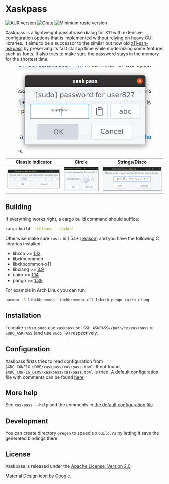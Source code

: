 # Xaskpass
[![AUR version](https://img.shields.io/aur/version/xaskpass)](https://aur.archlinux.org/packages/xaskpass/)
[![Crate](https://img.shields.io/crates/v/xaskpass.svg)](https://crates.io/crates/xaskpass)
![Minimum rustc version](https://img.shields.io/badge/rustc-1.54+-lightgray)

Xaskpass is a lightweight passphrase dialog for X11 with extensive configuration
options that is implemented without relying on heavy GUI libraries. It aims to
be a successor to the similar but now old [x11-ssh-askpass] by preserving
its fast startup time while modernizing some features such as fonts. It also tries
to make sure the password stays in the memory for the shortest time.

[x11-ssh-askpass]: https://archlinux.org/packages/community/x86_64/x11-ssh-askpass/

<p align="center">
<img src="res/asterisk.png">
</p>

Classic indicator | Circle | Strings/Disco
:-------:|:-------:|:-------:
![](res/classic.png) | ![](res/xaskpass1.png) | ![](res/disco.png)


## Building

If everything works right, a cargo build command should suffice:

```sh
cargo build --release --locked
```

Otherwise make sure `rustc` is 1.54+ ([reason](https://github.com/gtk-rs/gtk-rs-core/tree/master/cairo#minimum-supported-rust-version)) and you have the following C libraries installed:

* libxcb >= [1.12](https://github.com/psychon/x11rb#building)
* libxkbcommon
* libxkbcommon-x11
* libclang >= [3.9](https://rust-lang.github.io/rust-bindgen/requirements.html#clang)
* cairo >= [1.14](https://github.com/gtk-rs/gtk-rs-core/tree/master/cairo#cairo-bindings)
* pango >= [1.38](https://github.com/gtk-rs/gtk-rs-core/tree/master/pango#rust-pango-bindings)

For example in Arch Linux you can run:
```sh
pacman -S libxkbcommon libxkbcommon-x11 libxcb pango cairo clang
```

## Installation
To make `ssh` or `sudo` use `xaskpass` set
`SSH_ASKPASS=/path/to/xaskpass` or `SUDO_ASKPASS` (and use `sudo -A`) respectively.

## Configuration

Xaskpass firsts tries to read configuration from `$XDG_CONFIG_HOME/xaskpass/xaskpass.toml`. If not found,
`$XDG_CONFIG_DIRS/xaskpass/xaskpass.toml` is tried.
A default configuration file with comments can be found [here](xaskpass.default.toml).

## More help

See `xaskpass --help` and the comments in [the default configuration
file](xaskpass.default.toml).

## Development

You can create directory `pregen` to speed up `build.rs` by letting it save the
generated bindings there.

## License

Xaskpass is released under the [Apache License, Version 2.0](LICENCE).

[Material Design](https://material.io/resources/icons/) [icon](res/xaskpass.png) by Google.
